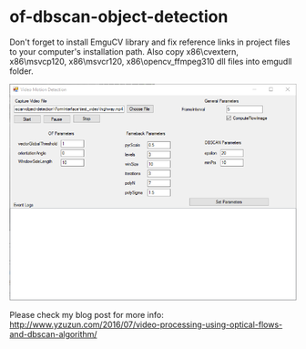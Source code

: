 # of-dbscan-object-detection

Don't forget to install EmguCV library and fix reference links in project files to your computer's installation path. 
Also copy x86\cvextern, x86\msvcp120, x86\msvcr120, x86\opencv_ffmpeg310 dll files into emgudll folder.

![Application Interface](of-dbscan-motion-detection.png "Application Interface")

Please check my blog post for more info: http://www.yzuzun.com/2016/07/video-processing-using-optical-flows-and-dbscan-algorithm/
